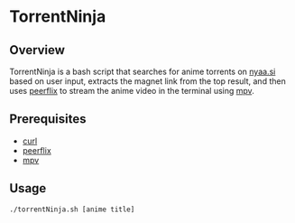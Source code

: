 # TorrentNinja

## Overview
TorrentNinja is a bash script that searches for anime torrents on [nyaa.si](https://nyaa.si) based on user input, extracts the magnet link from the top result, and then uses [peerflix](https://github.com/mafintosh/peerflix) to stream the anime video in the terminal using [mpv](https://mpv.io/).

## Prerequisites
- [curl](https://curl.se/)
- [peerflix](https://github.com/mafintosh/peerflix)
- [mpv](https://mpv.io/)

## Usage
```bash
./torrentNinja.sh [anime title]
